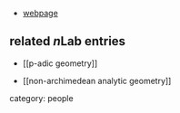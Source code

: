 

* [webpage](http://perso.univ-rennes1.fr/bernard.le-stum/Bienvenue.html)

## related $n$Lab entries

* [[p-adic geometry]]

* [[non-archimedean analytic geometry]]

category: people
